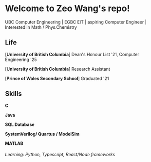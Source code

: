 ﻿# Welcome to Zeo Wang's repo!

UBC Computer Engineering | EGBC EIT | aspiring Computer Engineer | Interested in Math / Phys.Chemistry

Life
----

[**University of British Columbia**] Dean's Honour List '21, Computer Engineering '25 

[**University of British Columbia**] Research Assistant

[**Prince of Wales Secondary School**] Graduated '21

Skills
-----
**C**

**Java**

**SQL Database**

**SystemVerilog/ Quartus / ModelSim**

**MATLAB**

###### Learning: Python, Typescript, React/Node frameworks
